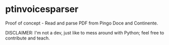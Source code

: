 # ptinvoicesparser
Proof of concept - Read and parse PDF from Pingo Doce and Continente.

DISCLAIMER: I'm not a dev, just like to mess around with Python; feel free to contribute and teach.
